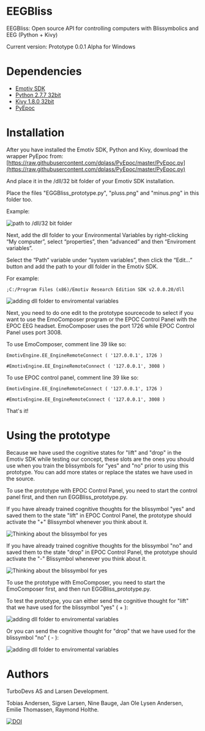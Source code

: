 EEGBliss
========

EEGBliss: Open source API for controlling computers with Blissymbolics and EEG (Python + Kivy)

Current version: Prototype 0.0.1 Alpha for Windows


Dependencies
========

* [Emotiv SDK](http://emotiv.com/)
* [Python 2.7.7 32bit](https://www.python.org/)
* [Kivy 1.8.0 32bit](https://www.python.org/)
* [PyEpoc](https://github.com/dplass/PyEpoc)

Installation
============

After you have installed the Emotiv SDK, Python and Kivy, download the wrapper PyEpoc from:
[https://raw.githubusercontent.com/dplass/PyEpoc/master/PyEpoc.py](https://raw.githubusercontent.com/dplass/PyEpoc/master/PyEpoc.py)

And place it in the /dll/32 bit folder of your Emotiv SDK installation.

Place the files "EGGBliss_prototype.py", "pluss.png" and "minus.png" in this folder too.

Example:

![path to /dll/32 bit folder](http://turbolego.com/EEGBliss_github1.png)

Next, add the dll folder to your Environmental Variables by right-clicking “My computer”, select “properties”, then “advanced” and then “Enviroment variables”.

Select the “Path” variable under “system variables”, then click the “Edit…” button and add the path to your dll folder in the Emotiv SDK.

For example:

```;C:/Program Files (x86)/Emotiv Research Edition SDK v2.0.0.20/dll```

![adding dll folder to enviromental variables](http://turbolego.com/EEGBliss_github2.png)

Next, you need to do one edit to the prototype sourcecode to select if you want to use the EmoComposer program or the EPOC Control Panel with the EPOC EEG headset.
EmoComposer uses the port 1726 while EPOC Control Panel uses port 3008.

To use EmoComposer, comment line 39 like so:

```EmotivEngine.EE_EngineRemoteConnect ( '127.0.0.1', 1726 )```

```#EmotivEngine.EE_EngineRemoteConnect ( '127.0.0.1', 3008 )```

To use EPOC control panel, comment line 39 like so:

```EmotivEngine.EE_EngineRemoteConnect ( '127.0.0.1', 1726 )```

```#EmotivEngine.EE_EngineRemoteConnect ( '127.0.0.1', 3008 )```

That's it!


Using the prototype
============

Because we have used the cognitive states for "lift" and "drop" in the Emotiv SDK while testing our concept, these slots are the ones you should use when you train the blissymbols for "yes" and "no" prior to using this prototype.
You can add more states or replace the states we have used in the source.

To use the prototype with EPOC Control Panel, you need to start the control panel first, and then run EGGBliss_prototype.py.

If you have already trained cognitive thoughts for the blissymbol "yes" and saved them to the state "lift" in EPOC Control Panel, the prototype should activate the "+" Blissymbol whenever you think about it.

![Thinking about the blissymbol for yes](http://turbolego.com/EEGBliss_github3.png)

If you have already trained cognitive thoughts for the blissymbol "no" and saved them to the state "drop" in EPOC Control Panel, the prototype should activate the "-" Blissymbol whenever you think about it.

![Thinking about the blissymbol for yes](http://turbolego.com/EEGBliss_github4.png)

To use the prototype with EmoComposer, you need to start the EmoComposer first, and then run EGGBliss_prototype.py.

To test the prototype, you can either send the cognitive thought for "lift" that we have used for the blissymbol "yes" ( + ):

![adding dll folder to enviromental variables](http://turbolego.com/EEGBliss_github5.png)

Or you can send the cognitive thought for "drop" that we have used for the blissymbol "no" ( - ):

![adding dll folder to enviromental variables](http://turbolego.com/EEGBliss_github6.png)


Authors
=======
TurboDevs AS and Larsen Development.

Tobias Andersen, Sigve Larsen, Nine Bauge, Jan Ole Lysen Andersen, Emilie Thomassen, Raymond Holthe.

[![DOI](https://zenodo.org/badge/4893/TurboDevsAS/EEGBliss.png)](http://dx.doi.org/10.5281/zenodo.10700)

